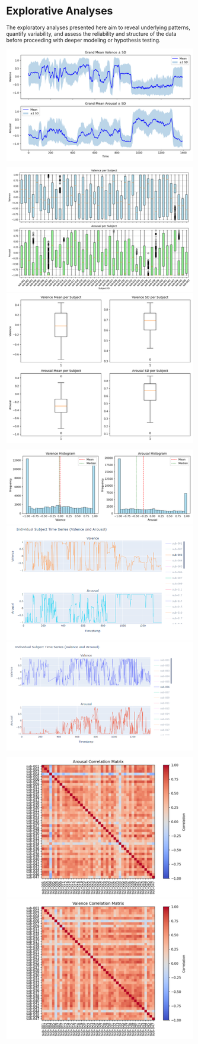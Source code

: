 # Explorative Analyses


The exploratory analyses presented here aim to reveal underlying patterns, quantify variability, and assess the reliability and structure of the data before proceeding with deeper modeling or hypothesis testing.

![alt text](image-1.png)

![](image.png)
![alt text](image-7.png)

![](image-2.png)
![alt text](image-10.png)
![](image-11.png)


![alt text](image-8.png)
![alt text](image-9.png)


